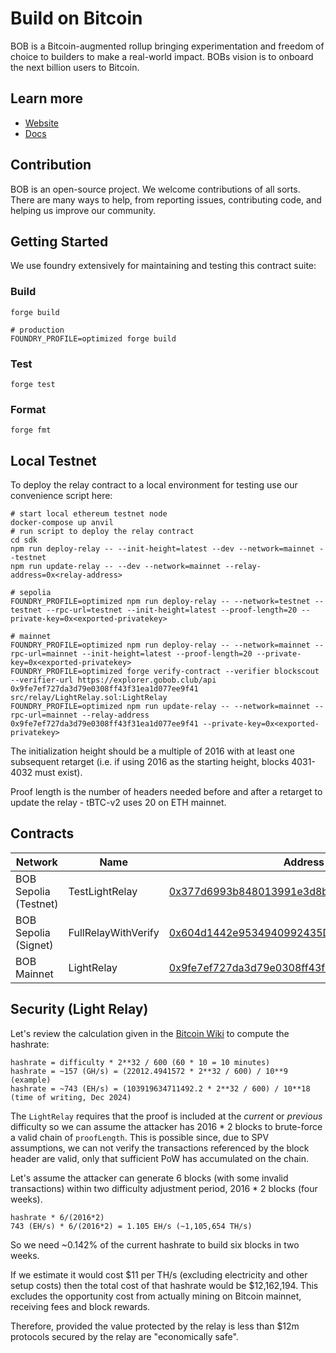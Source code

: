 # Build on Bitcoin

BOB is a Bitcoin-augmented rollup bringing experimentation and freedom of choice to builders to make a real-world impact. BOBs vision is to onboard the next billion users to Bitcoin.

## Learn more

- [Website](https://www.gobob.club/)
- [Docs](https://github.com/GobobOfficial/bob/tree/main/docs)

## Contribution

BOB is an open-source project. We welcome contributions of all sorts. There are many ways to help, from reporting issues, contributing code, and helping us improve our community.

## Getting Started

We use foundry extensively for maintaining and testing this contract suite:

### Build

```shell
forge build

# production
FOUNDRY_PROFILE=optimized forge build
```

### Test

```shell
forge test
```

### Format

```shell
forge fmt
```

## Local Testnet

To deploy the relay contract to a local environment for testing use our convenience script here:

```shell
# start local ethereum testnet node
docker-compose up anvil
# run script to deploy the relay contract
cd sdk
npm run deploy-relay -- --init-height=latest --dev --network=mainnet --testnet
npm run update-relay -- --dev --network=mainnet --relay-address=0x<relay-address>

# sepolia
FOUNDRY_PROFILE=optimized npm run deploy-relay -- --network=testnet --testnet --rpc-url=testnet --init-height=latest --proof-length=20 --private-key=0x<exported-privatekey>

# mainnet
FOUNDRY_PROFILE=optimized npm run deploy-relay -- --network=mainnet --rpc-url=mainnet --init-height=latest --proof-length=20 --private-key=0x<exported-privatekey>
FOUNDRY_PROFILE=optimized forge verify-contract --verifier blockscout --verifier-url https://explorer.gobob.club/api 0x9fe7ef727da3d79e0308ff43f31ea1d077ee9f41 src/relay/LightRelay.sol:LightRelay
FOUNDRY_PROFILE=optimized npm run update-relay -- --network=mainnet --rpc-url=mainnet --relay-address 0x9fe7ef727da3d79e0308ff43f31ea1d077ee9f41 --private-key=0x<exported-privatekey>
```

The initialization height should be a multiple of 2016 with at least one subsequent retarget (i.e. if using 2016 as the starting height, blocks 4031-4032 must exist).

Proof length is the number of headers needed before and after a retarget to update the relay - tBTC-v2 uses 20 on ETH mainnet.

## Contracts

| Network               | Name           | Address                                                                                                                                 |
| --------------------- | -------------- | --------------------------------------------------------------------------------------------------------------------------------------- |
| BOB Sepolia (Testnet) | TestLightRelay | [0x377d6993b848013991e3d8b3028db74ec6fdf03a](https://bob-sepolia.explorer.gobob.club/address/0x377d6993b848013991e3d8b3028db74ec6fdf03a) |
| BOB Sepolia (Signet) | FullRelayWithVerify | [0x604d1442e9534940992435D558807e3BE813a22A](https://bob-sepolia.explorer.gobob.club/address/0x604d1442e9534940992435D558807e3BE813a22A)             |
| BOB Mainnet           | LightRelay     | [0x9fe7ef727da3d79e0308ff43f31ea1d077ee9f41](https://explorer.gobob.club/address/0x9fe7ef727da3d79e0308ff43f31ea1d077ee9f41)             |

## Security (Light Relay)

Let's review the calculation given in the [Bitcoin Wiki](https://en.bitcoin.it/wiki/Difficulty) to compute the hashrate:

```
hashrate = difficulty * 2**32 / 600 (60 * 10 = 10 minutes)
hashrate = ~157 (GH/s) = (22012.4941572 * 2**32 / 600) / 10**9 (example)
hashrate = ~743 (EH/s) = (103919634711492.2 * 2**32 / 600) / 10**18 (time of writing, Dec 2024)
```

The `LightRelay` requires that the proof is included at the _current_ or _previous_ difficulty so we can assume the attacker has 2016 \* 2 blocks to brute-force a valid chain of `proofLength`.
This is possible since, due to SPV assumptions, we can not verify the transactions referenced by the block header are valid, only that sufficient PoW has accumulated on the chain.

Let's assume the attacker can generate 6 blocks (with some invalid transactions) within two difficulty adjustment period, 2016 \* 2 blocks (four weeks).

```
hashrate * 6/(2016*2)
743 (EH/s) * 6/(2016*2) = 1.105 EH/s (~1,105,654 TH/s)
```

So we need ~0.142% of the current hashrate to build six blocks in two weeks.

If we estimate it would cost $11 per TH/s (excluding electricity and other setup costs) then the total cost of that hashrate would be $12,162,194.
This excludes the opportunity cost from actually mining on Bitcoin mainnet, receiving fees and block rewards.

Therefore, provided the value protected by the relay is less than $12m protocols secured by the relay are "economically safe".

